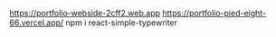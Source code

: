 https://portfolio-webside-2cff2.web.app
https://portfolio-pied-eight-66.vercel.app/
npm i react-simple-typewriter
